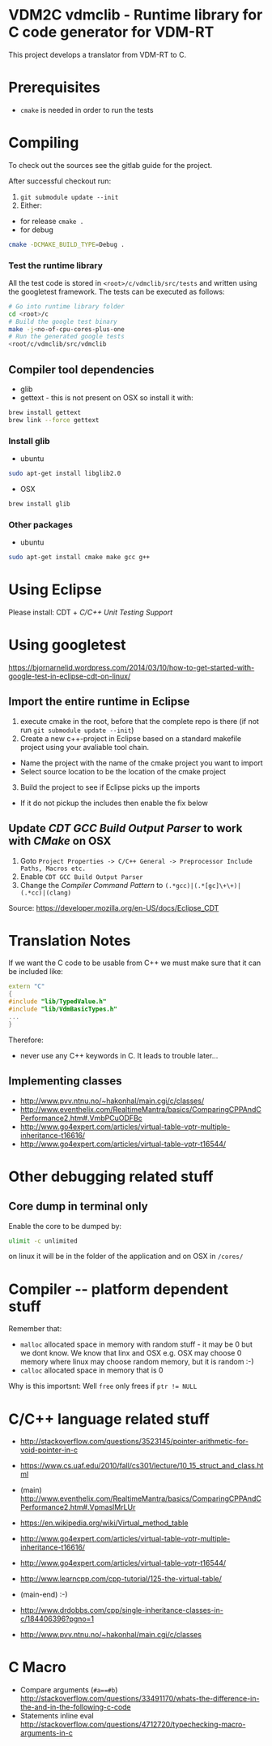# VDM2C vdmclib - Runtime library for C code generator for VDM-RT

This project develops a translator from VDM-RT to C.

# Prerequisites

* `cmake` is needed in order to run the tests

# Compiling

To check out the sources see the gitlab guide for the project.

After successful checkout run:

1. `git submodule update --init`
2. Either:
 * for release `cmake .`
 * for debug 

```bash
cmake -DCMAKE_BUILD_TYPE=Debug .
```

### Test the runtime library

All the test code is stored in `<root>/c/vdmclib/src/tests` and written using the googletest framework. The tests can be executed as follows:

```bash
# Go into runtime library folder
cd <root>/c
# Build the google test binary
make -j<no-of-cpu-cores-plus-one
# Run the generated google tests
<root/c/vdmclib/src/vdmclib
```

## Compiler tool dependencies
* glib
* gettext - this is not present on OSX so install it with:
 
```bash
brew install gettext
brew link --force gettext
```

### Install glib

* ubuntu

```bash
sudo apt-get install libglib2.0
```

* OSX

```bash
brew install glib
```

### Other packages

* ubuntu

```bash
sudo apt-get install cmake make gcc g++
```

# Using Eclipse

Please install: CDT + *C/C++ Unit Testing Support*

# Using googletest

https://bjornarnelid.wordpress.com/2014/03/10/how-to-get-started-with-google-test-in-eclipse-cdt-on-linux/

## Import the entire runtime in Eclipse

1. execute cmake in the root, before that the complete repo is there (if not run `git submodule update --init`)
2. Create a new c++-project in Eclipse based on a standard makefile project using your avaliable tool chain.
 * Name the project with the name of the cmake project you want to import
 * Select source location to be the location of the cmake project
3. Build the project to see if Eclipse picks up the imports
 * If it do not pickup the includes then enable the fix below

## Update *CDT GCC Build Output Parser* to work with *CMake* on OSX

1. Goto `Project Properties -> C/C++ General -> Preprocessor Include Paths, Macros etc.`
2. Enable `CDT GCC Build Output Parser`
3. Change the *Compiler Command Pattern* to `(.*gcc)|(.*[gc]\+\+)|(.*cc)|(clang)`

Source: https://developer.mozilla.org/en-US/docs/Eclipse_CDT

# Translation Notes

If we want the C code to be usable from C++ we must make sure that it can be included like:

```c++
extern "C"
{
#include "lib/TypedValue.h"
#include "lib/VdmBasicTypes.h"
...
}
```

Therefore:
* never use any C++ keywords in C. It leads to trouble later...

## Implementing classes

* http://www.pvv.ntnu.no/~hakonhal/main.cgi/c/classes/
* http://www.eventhelix.com/RealtimeMantra/basics/ComparingCPPAndCPerformance2.htm#.VmbPCuODFBc
* http://www.go4expert.com/articles/virtual-table-vptr-multiple-inheritance-t16616/
* http://www.go4expert.com/articles/virtual-table-vptr-t16544/

# Other debugging related stuff

## Core dump in terminal only

Enable the core to be dumped by:

```bash
ulimit -c unlimited
```

on linux it will be in the folder of the application and on OSX in `/cores/`

# Compiler -- platform dependent stuff

Remember that:

* `malloc` allocated space in memory with random stuff - it may be 0 but we dont know. We know that linx and OSX e.g. OSX may choose 0 memory where linux may choose random memory, but it is random :-)
* `calloc` allocated space in memory that is 0 

Why is this importsnt: Well `free` only frees if `ptr != NULL`  


# C/C++ language related stuff

* http://stackoverflow.com/questions/3523145/pointer-arithmetic-for-void-pointer-in-c
* https://www.cs.uaf.edu/2010/fall/cs301/lecture/10_15_struct_and_class.html

* (main) http://www.eventhelix.com/RealtimeMantra/basics/ComparingCPPAndCPerformance2.htm#.VpmaslMrLUr
* https://en.wikipedia.org/wiki/Virtual_method_table
* http://www.go4expert.com/articles/virtual-table-vptr-multiple-inheritance-t16616/
* http://www.go4expert.com/articles/virtual-table-vptr-t16544/
* http://www.learncpp.com/cpp-tutorial/125-the-virtual-table/
* (main-end) :-)

* http://www.drdobbs.com/cpp/single-inheritance-classes-in-c/184406396?pgno=1
* http://www.pvv.ntnu.no/~hakonhal/main.cgi/c/classes

# C Macro

* Compare arguments (`#a==#b`) http://stackoverflow.com/questions/33491170/whats-the-difference-in-the-and-in-the-following-c-code
* Statements inline eval http://stackoverflow.com/questions/4712720/typechecking-macro-arguments-in-c
